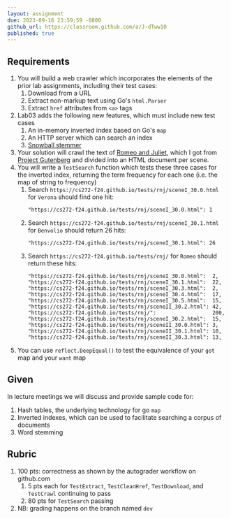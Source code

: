 ```yaml
---
layout: assignment
due: 2023-09-16 23:59:59 -0800
github_url: https://classroom.github.com/a/J-dTww1O
published: true
---
```

## Requirements
1. You will build a web crawler which incorporates the elements of the prior lab assignments, including their test cases: 
    1. Download from a URL
    1. Extract non-markup text using Go's `html.Parser`
    1. Extract `href` attributes from `<a>` tags
1. Lab03 adds the following new features, which must include new test cases
    1. An in-memory inverted index based on Go's `map`
    1. An HTTP server which can search an index
    1. [Snowball stemmer](https://github.com/kljensen/snowball)
1. Your solution will crawl the text of [Romeo and Juliet](/tests/rnj/), which I got from [Project Gutenberg](https://www.gutenberg.org/) and divided
into an HTML document per scene.
1. You will write a `TestSearch` function which tests these three cases for the inverted index, returning the term frequency for each one (i.e. the map of string to frequency)
    1. Search `https://cs272-f24.github.io/tests/rnj/sceneI_30.0.html` for `Verona` should find one hit:
        ```
        "https://cs272-f24.github.io/tests/rnj/sceneI_30.0.html": 1
        ```
    1. Search `https://cs272-f24.github.io/tests/rnj/sceneI_30.1.html` for `Benvolio` should return 26 hits:
        ```
        "https://cs272-f24.github.io/tests/rnj/sceneI_30.1.html": 26
        ```
    1. Search `https://cs272-f24.github.io/tests/rnj/` for `Romeo` should return these hits:
        ```
        "https://cs272-f24.github.io/tests/rnj/sceneI_30.0.html":  2,
        "https://cs272-f24.github.io/tests/rnj/sceneI_30.1.html":  22,
        "https://cs272-f24.github.io/tests/rnj/sceneI_30.3.html":  2,
        "https://cs272-f24.github.io/tests/rnj/sceneI_30.4.html":  17,
        "https://cs272-f24.github.io/tests/rnj/sceneI_30.5.html":  15,
        "https://cs272-f24.github.io/tests/rnj/sceneII_30.2.html": 42,
        "https://cs272-f24.github.io/tests/rnj/":                  200,
        "https://cs272-f24.github.io/tests/rnj/sceneI_30.2.html":  15,
        "https://cs272-f24.github.io/tests/rnj/sceneII_30.0.html": 3,
        "https://cs272-f24.github.io/tests/rnj/sceneII_30.1.html": 10,
        "https://cs272-f24.github.io/tests/rnj/sceneII_30.3.html": 13,
        ```
1. You can use `reflect.DeepEqual()` to test the equivalence of your `got` map and your `want` map

## Given

In lecture meetings we will discuss and provide sample code for:
1. Hash tables, the underlying technology for go `map`
1. Inverted indexes, which can be used to facilitate searching a corpus of documents
1. Word stemming

## Rubric
1. 100 pts: correctness as shown by the autograder workflow on github.com
    1. 5 pts each for `TestExtract`, `TestCleanHref`, `TestDownload`, and `TestCrawl` continuing to pass
    1. 80 pts for `TestSearch` passing
1. NB: grading happens on the branch named `dev`